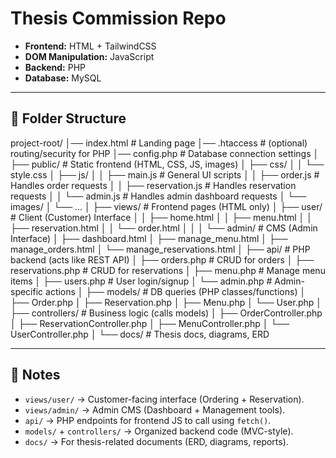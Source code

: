 # Thesis Commission Repo

- **Frontend:** HTML + TailwindCSS  
- **DOM Manipulation:** JavaScript  
- **Backend:** PHP  
- **Database:** MySQL  

---

## 📂 Folder Structure

project-root/
│── index.html # Landing page
│── .htaccess # (optional) routing/security for PHP
│── config.php # Database connection settings
│
├── public/ # Static frontend (HTML, CSS, JS, images)
│ ├── css/
│ │ └── style.css
│ ├── js/
│ │ ├── main.js # General UI scripts
│ │ ├── order.js # Handles order requests
│ │ ├── reservation.js # Handles reservation requests
│ │ └── admin.js # Handles admin dashboard requests
│ └── images/
│ └── ...
│
├── views/ # Frontend pages (HTML only)
│ ├── user/ # Client (Customer) Interface
│ │ ├── home.html
│ │ ├── menu.html
│ │ ├── reservation.html
│ │ └── order.html
│ │
│ └── admin/ # CMS (Admin Interface)
│ ├── dashboard.html
│ ├── manage_menu.html
│ ├── manage_orders.html
│ └── manage_reservations.html
│
├── api/ # PHP backend (acts like REST API)
│ ├── orders.php # CRUD for orders
│ ├── reservations.php # CRUD for reservations
│ ├── menu.php # Manage menu items
│ ├── users.php # User login/signup
│ └── admin.php # Admin-specific actions
│
├── models/ # DB queries (PHP classes/functions)
│ ├── Order.php
│ ├── Reservation.php
│ ├── Menu.php
│ └── User.php
│
├── controllers/ # Business logic (calls models)
│ ├── OrderController.php
│ ├── ReservationController.php
│ ├── MenuController.php
│ └── UserController.php
│
└── docs/ # Thesis docs, diagrams, ERD


---

## 📌 Notes
- `views/user/` → Customer-facing interface (Ordering + Reservation).  
- `views/admin/` → Admin CMS (Dashboard + Management tools).  
- `api/` → PHP endpoints for frontend JS to call using `fetch()`.  
- `models/` + `controllers/` → Organized backend code (MVC-style).  
- `docs/` → For thesis-related documents (ERD, diagrams, reports).  
